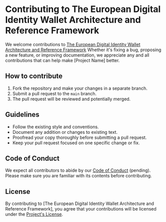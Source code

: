 # Contributing to The European Digital Identity Wallet Architecture and Reference Framework

We welcome contributions to [The European Digital Identity Wallet Architecture and Reference Framework](README.md) Whether it's fixing a bug, proposing a new feature, or improving documentation, we appreciate any and all contributions that can help make [Project Name] better.

## How to contribute

1. Fork the repository and make your changes in a separate branch.
3. Submit a pull request to the `main` branch.
4. The pull request will be reviewed and potentially merged.

## Guidelines

* Follow the existing style and conventions.
* Document any addition or changes to existing text.
* Proofread your copy thoroughly before submitting a pull request.
* Keep your pull request focused on one specific change or fix.

## Code of Conduct

We expect all contributors to abide by our [Code of Conduct](link) (pending). Please make sure you are familiar with its contents before contributing.

## License

By contributing to [The European Digital Identity Wallet Architecture and Reference Framework], you agree that your contributions will be licensed under the [Project's License](LICENSE).
